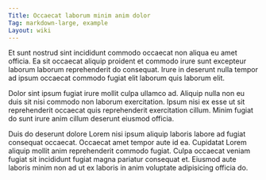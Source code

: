 ```yaml
---
Title: Occaecat laborum minim anim dolor
Tag: markdown-large, example
Layout: wiki
---
```

Et sunt nostrud sint incididunt commodo occaecat non aliqua eu amet officia. Ea sit occaecat aliquip proident et commodo irure sunt excepteur laborum laborum reprehenderit do consequat. Irure in deserunt nulla tempor ad ipsum occaecat commodo fugiat elit laborum quis laborum elit.

Dolor sint ipsum fugiat irure mollit culpa ullamco ad. Aliquip nulla non eu duis sit nisi commodo non laborum exercitation. Ipsum nisi ex esse ut sit reprehenderit occaecat quis reprehenderit exercitation cillum. Minim fugiat do sunt irure anim cillum deserunt eiusmod officia.

Duis do deserunt dolore Lorem nisi ipsum aliquip laboris labore ad fugiat consequat occaecat. Occaecat amet tempor aute id ea. Cupidatat Lorem aliquip mollit anim reprehenderit commodo fugiat. Culpa occaecat veniam fugiat sit incididunt fugiat magna pariatur consequat et. Eiusmod aute laboris minim non ad ut ex laboris in anim voluptate adipisicing officia do.